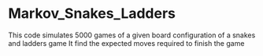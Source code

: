 # Markov_Snakes_Ladders
This code simulates 5000 games of a given board configuration of a snakes and ladders game
It find the expected moves required to finish the game
